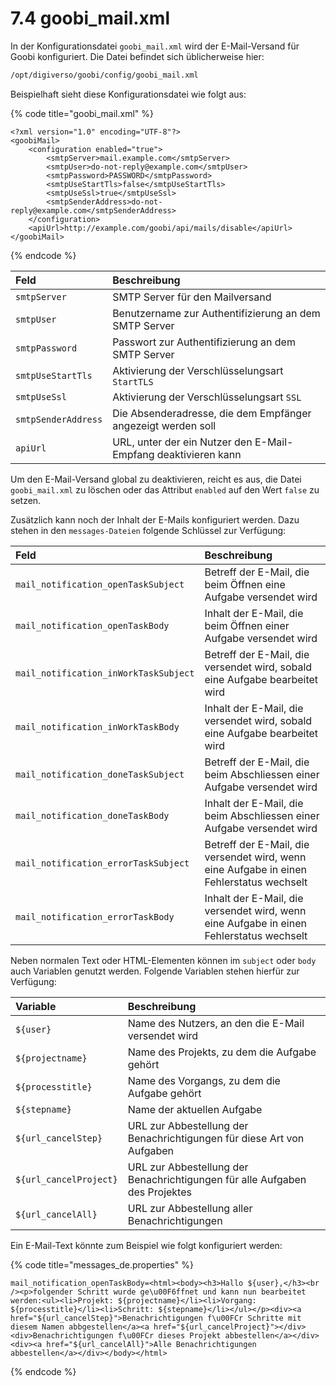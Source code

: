 # 7.4 goobi\_mail.xml

In der Konfigurationsdatei `goobi_mail.xml` wird der E-Mail-Versand für Goobi konfiguriert. Die Datei befindet sich üblicherweise hier:

```bash
/opt/digiverso/goobi/config/goobi_mail.xml
```

Beispielhaft sieht diese Konfigurationsdatei wie folgt aus:

{% code title="goobi\_mail.xml" %}
```markup
<?xml version="1.0" encoding="UTF-8"?>
<goobiMail>
    <configuration enabled="true">
        <smtpServer>mail.example.com</smtpServer>
        <smtpUser>do-not-reply@example.com</smtpUser>
        <smtpPassword>PASSWORD</smtpPassword>
        <smtpUseStartTls>false</smtpUseStartTls>
        <smtpUseSsl>true</smtpUseSsl>
        <smtpSenderAddress>do-not-reply@example.com</smtpSenderAddress>
    </configuration>
    <apiUrl>http://example.com/goobi/api/mails/disable</apiUrl>
</goobiMail>
```
{% endcode %}

| Feld | Beschreibung |
| :--- | :--- |
| `smtpServer` | SMTP Server für den Mailversand |
| `smtpUser` | Benutzername zur Authentifizierung an dem SMTP Server |
| `smtpPassword` | Passwort zur Authentifizierung an dem SMTP Server |
| `smtpUseStartTls` | Aktivierung der Verschlüsselungsart `StartTLS` |
| `smtpUseSsl` | Aktivierung der Verschlüsselungsart `SSL` |
| `smtpSenderAddress` | Die Absenderadresse, die dem Empfänger angezeigt werden soll |
| `apiUrl` | URL, unter der ein Nutzer den E-Mail-Empfang deaktivieren kann |

Um den E-Mail-Versand global zu deaktivieren, reicht es aus, die Datei `goobi_mail.xml` zu löschen oder das Attribut `enabled` auf den Wert `false` zu setzen.

Zusätzlich kann noch der Inhalt der E-Mails konfiguriert werden. Dazu stehen in den `messages-Dateien` folgende Schlüssel zur Verfügung:

| Feld | Beschreibung |
| :--- | :--- |
| `mail_notification_openTaskSubject` | Betreff der E-Mail, die beim Öffnen eine Aufgabe versendet wird |
| `mail_notification_openTaskBody` | Inhalt der E-Mail, die beim Öffnen einer Aufgabe versendet wird |
| `mail_notification_inWorkTaskSubject` | Betreff der E-Mail, die versendet wird, sobald eine Aufgabe bearbeitet wird |
| `mail_notification_inWorkTaskBody` | Inhalt der E-Mail, die versendet wird, sobald eine Aufgabe bearbeitet wird |
| `mail_notification_doneTaskSubject` | Betreff der E-Mail, die beim Abschliessen einer Aufgabe versendet wird |
| `mail_notification_doneTaskBody` | Inhalt der E-Mail, die beim Abschliessen einer Aufgabe versendet wird |
| `mail_notification_errorTaskSubject` | Betreff der E-Mail, die versendet wird, wenn eine Aufgabe in einen Fehlerstatus wechselt |
| `mail_notification_errorTaskBody` | Inhalt der E-Mail, die versendet wird, wenn eine Aufgabe in einen Fehlerstatus wechselt |

Neben normalen Text oder HTML-Elementen können im `subject` oder `body` auch Variablen genutzt werden. Folgende Variablen stehen hierfür zur Verfügung:

| Variable | Beschreibung |
| :--- | :--- |
| `${user}` | Name des Nutzers, an den die E-Mail versendet wird |
| `${projectname}` | Name des Projekts, zu dem die Aufgabe gehört |
| `${processtitle}` | Name des Vorgangs, zu dem die Aufgabe gehört |
| `${stepname}` | Name der aktuellen Aufgabe |
| `${url_cancelStep}` | URL zur Abbestellung der Benachrichtigungen für diese Art von Aufgaben |
| `${url_cancelProject}` | URL zur Abbestellung der Benachrichtigungen für alle Aufgaben des Projektes |
| `${url_cancelAll}` | URL zur Abbestellung aller Benachrichtigungen |

Ein E-Mail-Text könnte zum Beispiel wie folgt konfiguriert werden:

{% code title="messages\_de.properties" %}
```markup
mail_notification_openTaskBody=<html><body><h3>Hallo ${user},</h3><br /><p>folgender Schritt wurde ge\u00F6ffnet und kann nun bearbeitet werden:<ul><li>Projekt: ${projectname}</li><li>Vorgang: ${processtitle}</li><li>Schritt: ${stepname}</li></ul></p><div><a href="${url_cancelStep}">Benachrichtigungen f\u00FCr Schritte mit diesem Namen abbgestellen</a><a href="${url_cancelProject}"></div><div>Benachrichtigungen f\u00FCr dieses Projekt abbestellen</a></div><div><a href="${url_cancelAll}">Alle Benachrichtigungen abbestellen</a></div></body></html>
```
{% endcode %}


